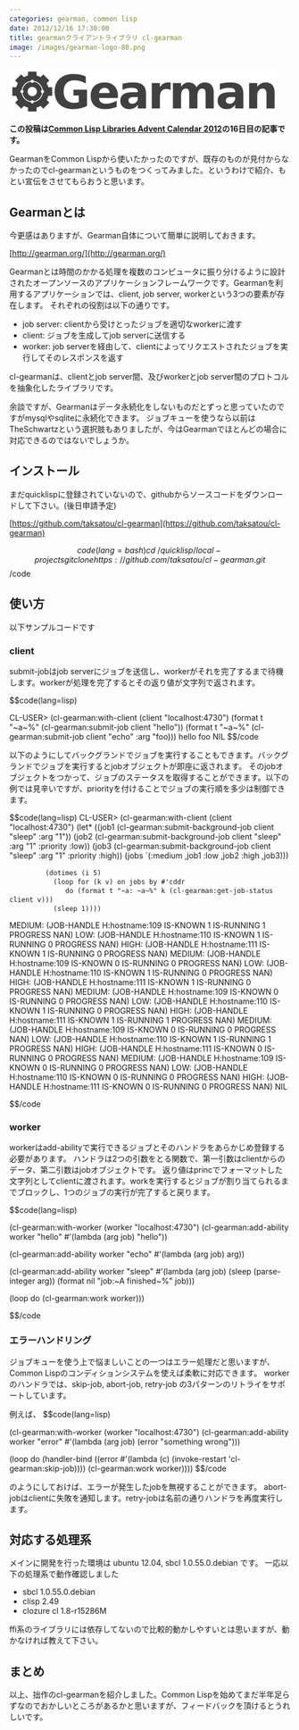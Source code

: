 ```yaml
---
categories: gearman, common lisp
date: 2012/12/16 17:30:00
title: gearmanクライアントライブラリ cl-gearman
image: /images/gearman-logo-80.png
---
```


![tool](/images/gearman-logo.png)

<b>この投稿は[Common Lisp Libraries Advent Calendar 2012](http://qiita.com/advent-calendar/2012/clladvent)の16日目の記事です。</b>


GearmanをCommon Lispから使いたかったのですが、既存のものが見付からなかったのでcl-gearmanというものをつくってみました。というわけで紹介、もとい宣伝をさせてもらおうと思います。


## Gearmanとは

今更感はありますが、Gearman自体について簡単に説明しておきます。

[http://gearman.org/](http://gearman.org/)

Gearmanとは時間のかかる処理を複数のコンピュータに振り分けるように設計されたオープンソースのアプリケーションフレームワークです。Gearmanを利用するアプリケーションでは、client, job server, workerという3つの要素が存在します。
それぞれの役割は以下の通りです。

* job server: clientから受けとったジョブを適切なworkerに渡す
* client: ジョブを生成してjob serverに送信する
* worker: job serverを経由して、clientによってリクエストされたジョブを実行してそのレスポンスを返す

cl-gearmanは、clientとjob server間、及びworkerとjob server間のプロトコルを抽象化したライブラリです。

余談ですが、Gearmanはデータ永続化をしないものだとずっと思っていたのですがmysqlやsqliteに永続化できます。
ジョブキューを使うなら以前はTheSchwartzという選択肢もありましたが、今はGearmanでほとんどの場合に対応できるのではないでしょうか。

## インストール

まだquicklispに登録されていないので、githubからソースコードをダウンロードして下さい。(後日申請予定)

[https://github.com/taksatou/cl-gearman](https://github.com/taksatou/cl-gearman)

$$code(lang=bash)
cd ~/quicklisp/local-projects
git clone https://github.com/taksatou/cl-gearman.git
$$/code


## 使い方

以下サンプルコードです

### client

submit-jobはjob serverにジョブを送信し、workerがそれを完了するまで待機します。workerが処理を完了するとその返り値が文字列で返されます。

$$code(lang=lisp)

CL-USER> (cl-gearman:with-client (client "localhost:4730")
           (format t "~a~%" (cl-gearman:submit-job client "hello"))
           (format t "~a~%" (cl-gearman:submit-job client "echo" :arg "foo)))
hello
foo
NIL
$$/code

以下のようにしてバックグランドでジョブを実行することもできます。バックグランドでジョブを実行するとjobオブジェクトが即座に返されます。
そのjobオブジェクトをつかって、ジョブのステータスを取得することができます。以下の例では見辛いですが、priorityを付けることでジョブの実行順を多少は制御できます。

$$code(lang=lisp)
CL-USER> (cl-gearman:with-client (client "localhost:4730")
           (let* ((job1 (cl-gearman:submit-background-job client "sleep" :arg "1"))
                  (job2 (cl-gearman:submit-background-job client "sleep" :arg "1" :priority :low))
                  (job3 (cl-gearman:submit-background-job client "sleep" :arg "1" :priority :high))
                  (jobs `(:medium ,job1 :low ,job2 :high ,job3)))

             (dotimes (i 5)
               (loop for (k v) on jobs by #'cddr
                  do (format t "~a: ~a~%" k (cl-gearman:get-job-status client v)))
               (sleep 1))))
MEDIUM: (JOB-HANDLE H:hostname:109 IS-KNOWN 1 IS-RUNNING 1 PROGRESS NAN)
LOW: (JOB-HANDLE H:hostname:110 IS-KNOWN 1 IS-RUNNING 0 PROGRESS NAN)
HIGH: (JOB-HANDLE H:hostname:111 IS-KNOWN 1 IS-RUNNING 0 PROGRESS NAN)
MEDIUM: (JOB-HANDLE H:hostname:109 IS-KNOWN 0 IS-RUNNING 0 PROGRESS NAN)
LOW: (JOB-HANDLE H:hostname:110 IS-KNOWN 1 IS-RUNNING 0 PROGRESS NAN)
HIGH: (JOB-HANDLE H:hostname:111 IS-KNOWN 1 IS-RUNNING 0 PROGRESS NAN)
MEDIUM: (JOB-HANDLE H:hostname:109 IS-KNOWN 0 IS-RUNNING 0 PROGRESS NAN)
LOW: (JOB-HANDLE H:hostname:110 IS-KNOWN 1 IS-RUNNING 0 PROGRESS NAN)
HIGH: (JOB-HANDLE H:hostname:111 IS-KNOWN 1 IS-RUNNING 1 PROGRESS NAN)
MEDIUM: (JOB-HANDLE H:hostname:109 IS-KNOWN 0 IS-RUNNING 0 PROGRESS NAN)
LOW: (JOB-HANDLE H:hostname:110 IS-KNOWN 1 IS-RUNNING 1 PROGRESS NAN)
HIGH: (JOB-HANDLE H:hostname:111 IS-KNOWN 0 IS-RUNNING 0 PROGRESS NAN)
MEDIUM: (JOB-HANDLE H:hostname:109 IS-KNOWN 0 IS-RUNNING 0 PROGRESS NAN)
LOW: (JOB-HANDLE H:hostname:110 IS-KNOWN 0 IS-RUNNING 0 PROGRESS NAN)
HIGH: (JOB-HANDLE H:hostname:111 IS-KNOWN 0 IS-RUNNING 0 PROGRESS NAN)
NIL

$$/code

### worker

workerはadd-abilityで実行できるジョブとそのハンドラをあらかじめ登録する必要があります。
ハンドラは2つの引数をとる関数で、第一引数はclientからのデータ、第二引数はjobオブジェクトです。
返り値はprincでフォーマットした文字列としてclientに渡されます。workを実行するとジョブが割り当てられるまでブロックし、1つのジョブの実行が完了すると戻ります。

$$code(lang=lisp)

(cl-gearman:with-worker (worker "localhost:4730")
  (cl-gearman:add-ability worker "hello"
                          #'(lambda (arg job) "hello"))

  (cl-gearman:add-ability worker "echo"
                          #'(lambda (arg job) arg))

  (cl-gearman:add-ability worker "sleep"
                          #'(lambda (arg job)
                              (sleep (parse-integer arg))
                              (format nil "job:~A finished~%" job)))
                              
  (loop do (cl-gearman:work worker)))

$$/code


### エラーハンドリング

ジョブキューを使う上で悩ましいことの一つはエラー処理だと思いますが、Common Lispのコンディションシステムを使えば柔軟に対応できます。
workerのハンドラでは、skip-job, abort-job, retry-job の3パターンのリトライをサポートしています。

例えば、
$$code(lang=lisp)

(cl-gearman:with-worker (worker "localhost:4730") 
  (cl-gearman:add-ability worker "error"
                          #'(lambda (arg job) (error "something wrong")))

  (loop do (handler-bind ((error #'(lambda (c) (invoke-restart 'cl-gearman:skip-job))))
             (cl-gearman:work worker))))
$$/code

のようにしておけば、エラーが発生したjobを無視することができます。
abort-jobはclientに失敗を通知します。retry-jobは名前の通りハンドラを再度実行します。


## 対応する処理系

メインに開発を行った環境は ubuntu 12.04, sbcl 1.0.55.0.debian です。
一応以下の処理系で動作確認しました

* sbcl 1.0.55.0.debian 
* clisp 2.49
* clozure cl 1.8-r15286M

ffi系のライブラリには依存してないので比較的動かしやすいとは思いますが、動かなければ教えて下さい。

## まとめ

以上、拙作のcl-gearmanを紹介しました。Common Lispを始めてまだ半年足らずなのでおかしいところがあるかと思いますが、フィードバックを頂けるとうれしいです。

